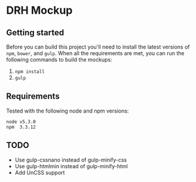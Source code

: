 DRH Mockup
==========

Getting started
---------------

Before you can build this project you'll need to install the latest versions of `npm`, `bower`, and `gulp`. When all the requirements are met, you can run the following commands to build the mockups:

1. `npm install`
2. `gulp`


Requirements
------------

Tested with the following node and npm versions:

    node v5.3.0
    npm  3.3.12

TODO
----

* Use gulp-cssnano instead of gulp-minify-css
* Use gulp-htmlmin instead of gulp-minify-html
* Add UnCSS support
